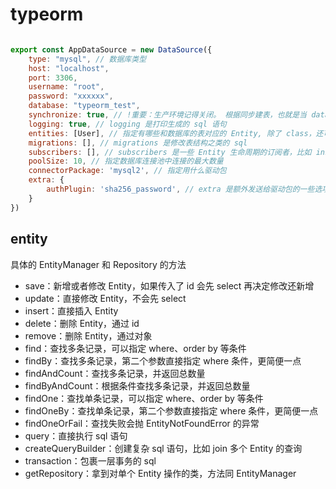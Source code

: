 # typeorm

```js

export const AppDataSource = new DataSource({
    type: "mysql", // 数据库类型
    host: "localhost",
    port: 3306,
    username: "root",
    password: "xxxxxx",
    database: "typeorm_test",
    synchronize: true, // !重要：生产环境记得关闭。 根据同步建表，也就是当 database 里没有和 Entity 对应的表的时候，会自动生成建表 sql 语句并执行,
    logging: true, // logging 是打印生成的 sql 语句
    entities: [User], // 指定有哪些和数据库的表对应的 Entity, 除了 class，还可以通过这种方式指定：['./**/entity/*.ts']
    migrations: [], // migrations 是修改表结构之类的 sql
    subscribers: [], // subscribers 是一些 Entity 生命周期的订阅者，比如 insert、update、remove 前后，可以加入一些逻辑：
    poolSize: 10, // 指定数据库连接池中连接的最大数量
    connectorPackage: 'mysql2', // 指定用什么驱动包
    extra: {
        authPlugin: 'sha256_password', // extra 是额外发送给驱动包的一些选项
    }
})
```

## entity

具体的 EntityManager 和 Repository 的方法

+ save：新增或者修改 Entity，如果传入了 id 会先 select 再决定修改还新增
+ update：直接修改 Entity，不会先 select
+ insert：直接插入 Entity
+ delete：删除 Entity，通过 id
+ remove：删除 Entity，通过对象
+ find：查找多条记录，可以指定 where、order by 等条件
+ findBy：查找多条记录，第二个参数直接指定 where 条件，更简便一点
+ findAndCount：查找多条记录，并返回总数量
+ findByAndCount：根据条件查找多条记录，并返回总数量
+ findOne：查找单条记录，可以指定 where、order by 等条件
+ findOneBy：查找单条记录，第二个参数直接指定 where 条件，更简便一点
+ findOneOrFail：查找失败会抛 EntityNotFoundError 的异常
+ query：直接执行 sql 语句
+ createQueryBuilder：创建复杂 sql 语句，比如 join 多个 Entity 的查询
+ transaction：包裹一层事务的 sql
+ getRepository：拿到对单个 Entity 操作的类，方法同 EntityManager
